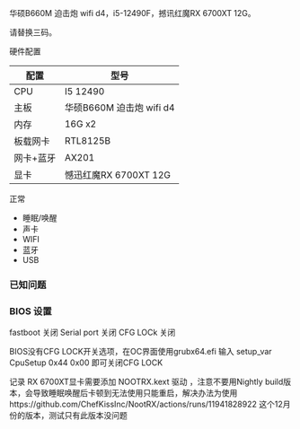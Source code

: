 
华硕B660M 迫击炮 wifi d4，i5-12490F，撼讯红魔RX 6700XT 12G。

请替换三码。

硬件配置

|  配置|  型号|
|---|---|
|  CPU| I5 12490 |
|  主板| 华硕B660M 迫击炮 wifi d4 |
|  内存|  16G x2 |
|  板载网卡|  RTL8125B|
|  网卡+蓝牙| AX201 |
|  显卡| 憾迅红魔RX 6700XT 12G |

正常
- 睡眠/唤醒
- 声卡
- WIFI
- 蓝牙
- USB
### 已知问题


### BIOS 设置
fastboot 关闭
Serial port 关闭
CFG LOCk 关闭

BIOS没有CFG LOCK开关选项，在OC界面使用grubx64.efi 输入 setup_var CpuSetup 0x44 0x00
即可关闭CFG LOCK




记录
RX 6700XT显卡需要添加 NOOTRX.kext 驱动 ，注意不要用Nightly build版本，会导致睡眠唤醒后卡顿到无法使用只能重启，解决办法为使用https://github.com/ChefKissInc/NootRX/actions/runs/11941828922 这个12月份的版本，测试只有此版本没问题
